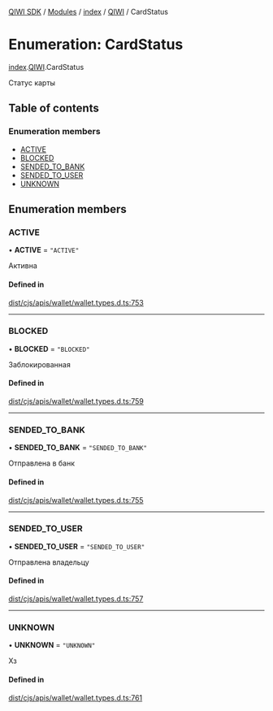 [QIWI SDK](../README.md) / [Modules](../modules.md) / [index](../modules/index.md) / [QIWI](../modules/index.QIWI.md) / CardStatus

# Enumeration: CardStatus

[index](../modules/index.md).[QIWI](../modules/index.QIWI.md).CardStatus

Статус карты

## Table of contents

### Enumeration members

- [ACTIVE](index.QIWI.CardStatus.md#active)
- [BLOCKED](index.QIWI.CardStatus.md#blocked)
- [SENDED\_TO\_BANK](index.QIWI.CardStatus.md#sended_to_bank)
- [SENDED\_TO\_USER](index.QIWI.CardStatus.md#sended_to_user)
- [UNKNOWN](index.QIWI.CardStatus.md#unknown)

## Enumeration members

### ACTIVE

• **ACTIVE** = `"ACTIVE"`

Активна

#### Defined in

[dist/cjs/apis/wallet/wallet.types.d.ts:753](https://github.com/AlexXanderGrib/node-qiwi-sdk/blob/87e5174/dist/cjs/apis/wallet/wallet.types.d.ts#L753)

___

### BLOCKED

• **BLOCKED** = `"BLOCKED"`

Заблокированная

#### Defined in

[dist/cjs/apis/wallet/wallet.types.d.ts:759](https://github.com/AlexXanderGrib/node-qiwi-sdk/blob/87e5174/dist/cjs/apis/wallet/wallet.types.d.ts#L759)

___

### SENDED\_TO\_BANK

• **SENDED\_TO\_BANK** = `"SENDED_TO_BANK"`

Отправлена в банк

#### Defined in

[dist/cjs/apis/wallet/wallet.types.d.ts:755](https://github.com/AlexXanderGrib/node-qiwi-sdk/blob/87e5174/dist/cjs/apis/wallet/wallet.types.d.ts#L755)

___

### SENDED\_TO\_USER

• **SENDED\_TO\_USER** = `"SENDED_TO_USER"`

Отправлена владельцу

#### Defined in

[dist/cjs/apis/wallet/wallet.types.d.ts:757](https://github.com/AlexXanderGrib/node-qiwi-sdk/blob/87e5174/dist/cjs/apis/wallet/wallet.types.d.ts#L757)

___

### UNKNOWN

• **UNKNOWN** = `"UNKNOWN"`

Хз

#### Defined in

[dist/cjs/apis/wallet/wallet.types.d.ts:761](https://github.com/AlexXanderGrib/node-qiwi-sdk/blob/87e5174/dist/cjs/apis/wallet/wallet.types.d.ts#L761)

